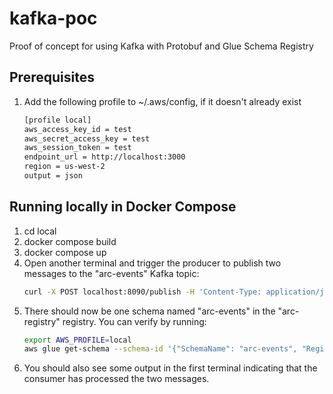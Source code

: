 # kafka-poc
Proof of concept for using Kafka with Protobuf and Glue Schema Registry

## Prerequisites
1. Add the following profile to ~/.aws/config, if it doesn't already exist
    ```bash
    [profile local]
    aws_access_key_id = test
    aws_secret_access_key = test
    aws_session_token = test
    endpoint_url = http://localhost:3000
    region = us-west-2
    output = json
    ```

## Running locally in Docker Compose
1. cd local
2. docker compose build
3. docker compose up
4. Open another terminal and trigger the producer to publish two messages to the "arc-events" Kafka topic:
    ```bash
    curl -X POST localhost:8090/publish -H 'Content-Type: application/json' -d '{"val": "hello"}'
    ```
5. There should now be one schema named "arc-events" in the "arc-registry" registry. You can verify by running:
    ```bash
    export AWS_PROFILE=local
    aws glue get-schema --schema-id '{"SchemaName": "arc-events", "RegistryName": "arc-registry"}'
    ```
6. You should also see some output in the first terminal indicating that the consumer has processed the two messages.
